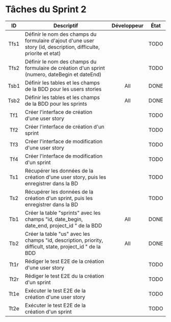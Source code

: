 Tâches du Sprint 2
==

| ID | Descriptif | Développeur | État |
| :-: | -- | :-: | :-: |
| Tfs1 | Définir le nom des champs du formulaire d'ajout d'une user story (id, description, difficulte, priorite et etat) |  | TODO |
| Tfs2 | Définir le nom des champs du formulaire de création d'un sprint (numero, dateBegin et dateEnd) |  | TODO |
| Tsb1 | Définir les tables et les champs de la BDD pour les users stories | All | DONE |
| Tsb2 | Définir les tables et les champs de la BDD pour les sprints| All | DONE |
| Tf1 | Créer l'interface de création d'une user story |  | TODO |
| Tf2 | Créer l'interface de création d'un sprint |  | TODO |
| Tf3 | Créer l'interface de modification d'une user story |  | TODO |
| Tf4 | Créer l'interface de modification d'un sprint |  | TODO |
| Ts1 | Récupérer les données de la création d'une user story, puis les enregistrer dans la BD |  | TODO |
| Ts2 | Récupérer les données de la création d'un sprint, puis les enregistrer dans la BD |  | TODO |
| Tb1 | Créer la table "sprints" avec les champs "id, date_begin,	date_end,	project_id " de la BDD | All | DONE |
| Tb2 | Créer la table "us" avec les champs "id, description,	priority,	difficult, state,	project_id " de la BDD | All | DONE |
| Tt1r | Rédiger le test E2E de la création d'une user story |  | TODO |
| Tt2r | Rédiger le test E2E du la création d'un sprint |  | TODO |
| Tt1e | Exécuter le test E2E de la création d'une user story |  | TODO |
| Tt2e | Exécuter le test E2E de la création d'un sprint |  | TODO |
